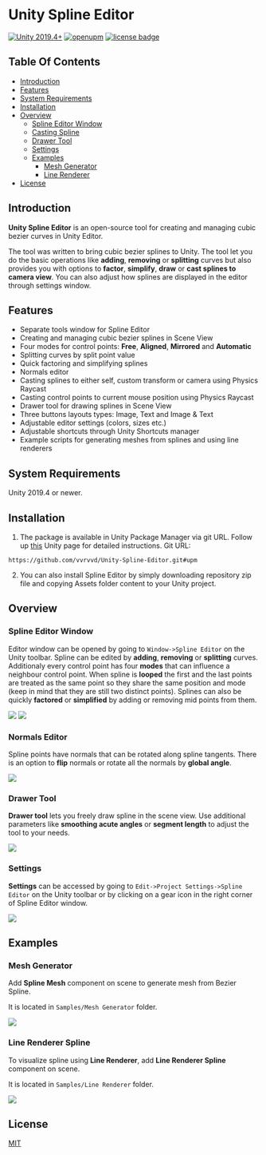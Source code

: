 # Unity Spline Editor
[![Unity 2019.4+](https://img.shields.io/badge/unity-2019.4%2B-blue.svg)](https://unity3d.com/get-unity/download) [![openupm](https://img.shields.io/npm/v/com.vvrvvd.spline-editor?label=openupm&registry_uri=https://package.openupm.com)](https://openupm.com/packages/com.vvrvvd.spline-editor/) [![license badge](https://img.shields.io/badge/license-MIT-green.svg)](LICENSE)

## Table Of Contents

- [Introduction](#introduction)
- [Features](#features)
- [System Requirements](#system-requirements)
- [Installation](#installation)
- [Overview](#overview)
	- [Spline Editor Window](#spline-editor-window)
	- [Casting Spline](#casting-spline)
	- [Drawer Tool](#drawer-tool)
	- [Settings](#settings)
	- [Examples](#examples)
		- [Mesh Generator](#mesh-spline)
		- [Line Renderer](#line-renderer)
- [License](#license)

## Introduction <a name="introduction"></a>

**Unity Spline Editor** is an open-source tool for creating and managing cubic bezier curves in Unity Editor. 

The tool was written to bring cubic bezier splines to Unity. The tool let you do the basic operations like **adding**, **removing** or **splitting** curves but also provides you with options to **factor**, **simplify**, **draw** or **cast splines to camera view**. You can also adjust how splines are displayed in the editor through settings window. 

## Features <a name="features"></a>

- Separate tools window for Spline Editor
- Creating and managing cubic bezier splines in Scene View
- Four modes for control points: **Free**, **Aligned**, **Mirrored** and **Automatic**
- Splitting curves by split point value
- Quick factoring and simplifying splines
- Normals editor
- Casting splines to either self, custom transform or camera using Physics Raycast
- Casting control points to current mouse position using Physics Raycast
- Drawer tool for drawing splines in Scene View
- Three buttons layouts types: Image, Text and Image & Text
- Adjustable editor settings (colors, sizes etc.)
- Adjustable shortcuts through Unity Shortcuts manager
- Example scripts for generating meshes from splines and using line renderers

## System Requirements <a name="system-requirements"></a>

Unity 2019.4 or newer.

## Installation <a name="installation"></a>

1. The package is available in Unity Package Manager via git URL. Follow up [this](https://docs.unity3d.com/Manual/upm-ui-giturl.html) Unity page for detailed instructions. Git URL:
```
https://github.com/vvrvvd/Unity-Spline-Editor.git#upm
```
2. You can also install Spline Editor by simply downloading repository zip file and copying Assets folder content to your Unity project.

## Overview <a name="overview"></a>

### Spline Editor Window <a name="spline-editor-window"></a>

Editor window can be opened by going to `Window->Spline Editor` on the Unity toolbar. Spline can be edited by **adding**, **removing** or **splitting** curves. Additionaly every control point has four **modes** that can influence a neighbour control point. When spline is **looped** the first and the last points are treated as the same point so they share the same position and mode (keep in mind that they are still two distinct points). Splines can also be quickly **factored** or **simplified** by adding or removing mid points from them.

 <img src="https://i.imgur.com/4gnWIvc.gif">
 <img src="https://i.imgur.com/I5uwhxj.gif">

### Normals Editor <a name="casting-spline"></a>

Spline points have normals that can be rotated along spline tangents. There is an option to **flip** normals or rotate all the normals by **global angle**.

 <img src="https://i.imgur.com/OnkY3z2.gif">

### Drawer Tool <a name="drawer-tool"></a>

**Drawer tool** lets you freely draw spline in the scene view. Use additional parameters like **smoothing acute angles** or **segment length** to adjust the tool to your needs.

 <img src="https://i.imgur.com/sSQlFne.gif">

### Settings <a name="settings"></a>

**Settings** can be accessed by going to `Edit->Project Settings->Spline Editor` on the Unity toolbar or by clicking on a gear icon in the right corner of Spline Editor window.

 <img src="https://i.imgur.com/kG2aeke.gif">
 
 
## Examples <a name="examples"></a>

### Mesh Generator <a name="mesh-spline"></a>
Add **Spline Mesh** component on scene to generate mesh from Bezier Spline.

It is located in `Samples/Mesh Generator` folder.

 <img src="https://i.imgur.com/gC0KoT8.gif">
 
### Line Renderer Spline <a name="line-renderer"></a>
To visualize spline using **Line Renderer**, add **Line Renderer Spline** component on scene.

It is located in `Samples/Line Renderer` folder.

 <img src="https://i.imgur.com/goQc1uk.gif">
 
 ## License <a name="license"></a>
 
[MIT](LICENSE)
